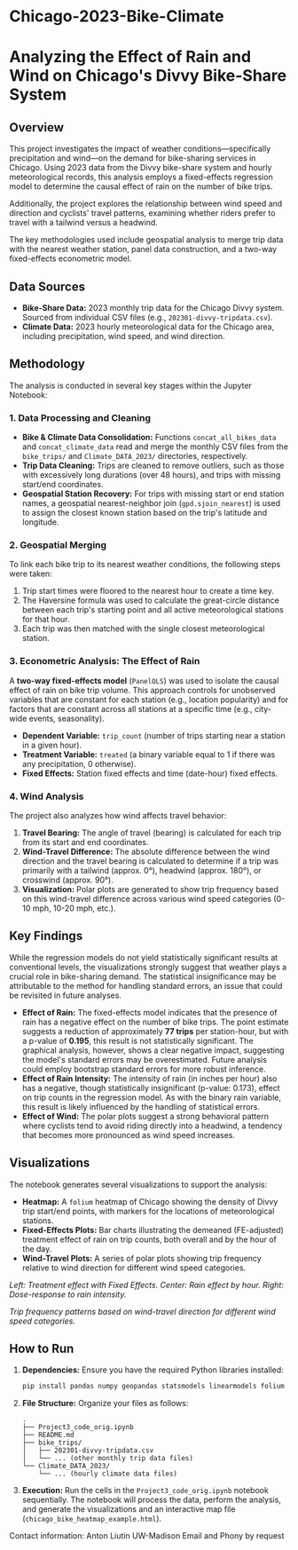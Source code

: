 # Chicago-2023-Bike-Climate


# Analyzing the Effect of Rain and Wind on Chicago's Divvy Bike-Share System

## Overview

This project investigates the impact of weather conditions—specifically precipitation and wind—on the demand for bike-sharing services in Chicago. Using 2023 data from the Divvy bike-share system and hourly meteorological records, this analysis employs a fixed-effects regression model to determine the causal effect of rain on the number of bike trips.

Additionally, the project explores the relationship between wind speed and direction and cyclists' travel patterns, examining whether riders prefer to travel with a tailwind versus a headwind.

The key methodologies used include geospatial analysis to merge trip data with the nearest weather station, panel data construction, and a two-way fixed-effects econometric model.

## Data Sources

  * **Bike-Share Data:** 2023 monthly trip data for the Chicago Divvy system. Sourced from individual CSV files (e.g., `202301-divvy-tripdata.csv`).
  * **Climate Data:** 2023 hourly meteorological data for the Chicago area, including precipitation, wind speed, and wind direction.

## Methodology

The analysis is conducted in several key stages within the Jupyter Notebook:

### 1\. Data Processing and Cleaning

  * **Bike & Climate Data Consolidation:** Functions `concat_all_bikes_data` and `concat_climate_data` read and merge the monthly CSV files from the `bike_trips/` and `Climate_DATA_2023/` directories, respectively.
  * **Trip Data Cleaning:** Trips are cleaned to remove outliers, such as those with excessively long durations (over 48 hours), and trips with missing start/end coordinates.
  * **Geospatial Station Recovery:** For trips with missing start or end station names, a geospatial nearest-neighbor join (`gpd.sjoin_nearest`) is used to assign the closest known station based on the trip's latitude and longitude.

### 2\. Geospatial Merging

To link each bike trip to its nearest weather conditions, the following steps were taken:

1.  Trip start times were floored to the nearest hour to create a time key.
2.  The Haversine formula was used to calculate the great-circle distance between each trip's starting point and all active meteorological stations for that hour.
3.  Each trip was then matched with the single closest meteorological station.

### 3\. Econometric Analysis: The Effect of Rain

A **two-way fixed-effects model** (`PanelOLS`) was used to isolate the causal effect of rain on bike trip volume. This approach controls for unobserved variables that are constant for each station (e.g., location popularity) and for factors that are constant across all stations at a specific time (e.g., city-wide events, seasonality).

  * **Dependent Variable:** `trip_count` (number of trips starting near a station in a given hour).
  * **Treatment Variable:** `treated` (a binary variable equal to 1 if there was any precipitation, 0 otherwise).
  * **Fixed Effects:** Station fixed effects and time (date-hour) fixed effects.

### 4\. Wind Analysis

The project also analyzes how wind affects travel behavior:

1.  **Travel Bearing:** The angle of travel (bearing) is calculated for each trip from its start and end coordinates.
2.  **Wind-Travel Difference:** The absolute difference between the wind direction and the travel bearing is calculated to determine if a trip was primarily with a tailwind (approx. 0°), headwind (approx. 180°), or crosswind (approx. 90°).
3.  **Visualization:** Polar plots are generated to show trip frequency based on this wind-travel difference across various wind speed categories (0-10 mph, 10-20 mph, etc.).

## Key Findings

While the regression models do not yield statistically significant results at conventional levels, the visualizations strongly suggest that weather plays a crucial role in bike-sharing demand. The statistical insignificance may be attributable to the method for handling standard errors, an issue that could be revisited in future analyses.

* **Effect of Rain:** The fixed-effects model indicates that the presence of rain has a negative effect on the number of bike trips. The point estimate suggests a reduction of approximately **77 trips** per station-hour, but with a p-value of **0.195**, this result is not statistically significant. The graphical analysis, however, shows a clear negative impact, suggesting the model's standard errors may be overestimated. Future analysis could employ bootstrap standard errors for more robust inference.
* **Effect of Rain Intensity:** The intensity of rain (in inches per hour) also has a negative, though statistically insignificant (p-value: 0.173), effect on trip counts in the regression model. As with the binary rain variable, this result is likely influenced by the handling of statistical errors.
* **Effect of Wind:** The polar plots suggest a strong behavioral pattern where cyclists tend to avoid riding directly into a headwind, a tendency that becomes more pronounced as wind speed increases.

## Visualizations

The notebook generates several visualizations to support the analysis:

  * **Heatmap:** A `folium` heatmap of Chicago showing the density of Divvy trip start/end points, with markers for the locations of meteorological stations.
  * **Fixed-Effects Plots:** Bar charts illustrating the demeaned (FE-adjusted) treatment effect of rain on trip counts, both overall and by the hour of the day.
  * **Wind-Travel Plots:** A series of polar plots showing trip frequency relative to wind direction for different wind speed categories.

*Left: Treatment effect with Fixed Effects. Center: Rain effect by hour. Right: Dose-response to rain intensity.*

*Trip frequency patterns based on wind-travel direction for different wind speed categories.*

## How to Run

1.  **Dependencies:** Ensure you have the required Python libraries installed:

    ```bash
    pip install pandas numpy geopandas statsmodels linearmodels folium matplotlib seaborn scikit-learn
    ```

2.  **File Structure:** Organize your files as follows:

    ```
    .
    ├── Project3_code_orig.ipynb
    ├── README.md
    ├── bike_trips/
    │   ├── 202301-divvy-tripdata.csv
    │   └── ... (other monthly trip data files)
    └── Climate_DATA_2023/
        └── ... (hourly climate data files)
    ```

3.  **Execution:** Run the cells in the `Project3_code_orig.ipynb` notebook sequentially. The notebook will process the data, perform the analysis, and generate the visualizations and an interactive map file (`chicago_bike_heatmap_example.html`).


Contact information:
Anton Liutin 
UW-Madison
Email and Phony by request